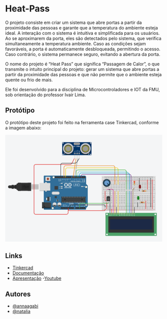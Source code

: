 # Heat-Pass

O projeto consiste em criar um sistema que abre portas a partir da proximidade das pessoas e garante que a temperatura do ambiente esteja ideal. A interação com o sistema é intuitiva e simplificada para os usuários. Ao se aproximarem da porta, eles são detectados pelo sistema, que verifica simultaneamente a temperatura ambiente. Caso as condições sejam favoráveis, a porta é automaticamente desbloqueada, permitindo o acesso. Caso contrário, o sistema permanece seguro, evitando a abertura da porta.

O nome do projeto é “Heat Pass” que significa “Passagem de Calor”, o que transmite o intuito principal do projeto: gerar um sistema que abre portas a partir da proximidade das pessoas e que não permite que o ambiente esteja quente ou frio de mais. 

Ele foi desenvolvido para a disciplina de Microcontroladores e IOT da FMU, sob orientação do professor Ivair Lima.

## Protótipo
O protótipo deste projeto foi feito na ferramenta case Tinkercad, conforme a imagem abaixo:

![Projeto-Tinkercad](img/projeto-tinkercad.PNG)

## Links
- [Tinkercad](https://www.tinkercad.com/things/880Dx1P7ynV-copy-of-sensor-de-aproximacao-com-lcd-e-led/editel?sharecode=45ZU2QiLxo_lKpkJhTJuz9j-0QPIzbvmjmSOyq1FMNI)
- [Documentação](https://docs.google.com/document/d/198Q0f_WQOiTv9q8vIxJLoJf29pa0qkEY/edit?usp=sharing&ouid=111490485578439967102&rtpof=true&sd=true)
- [Apresentação](https://docs.google.com/presentation/d/1Qk1zrGR-T2nKejNFoJNVrasPRKcJMB4dQI4xfYsxDbQ/edit?usp=sharing)
-[Youtube](https://youtu.be/hKYlHHShXXg?si=LN5gz5kV9BWuEl5E)

## Autores
- [@annaagabi](https://www.github.com/annaagabi)
- [@natalia](https://www.github.com/nataliascruz)